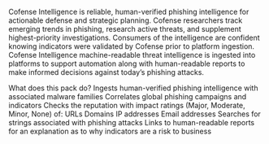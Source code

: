 
Cofense Intelligence is reliable, human-verified phishing intelligence for actionable defense and strategic planning. Cofense researchers track emerging trends in phishing, research active threats, and supplement highest-priority investigations. Consumers of the intelligence are confident knowing indicators were validated by Cofense prior to platform ingestion. Cofense Intelligence machine-readable threat intelligence is ingested into platforms to support automation along with human-readable reports to make informed decisions against today’s phishing attacks.

What does this pack do?
Ingests human-verified phishing intelligence with associated malware families
Correlates global phishing campaigns and indicators
Checks the reputation with impact ratings (Major, Moderate, Minor, None) of:
  URLs
  Domains
  IP addresses
  Email addresses
Searches for strings associated with phishing attacks
Links to human-readable reports for an explanation as to why indicators are a risk to business
